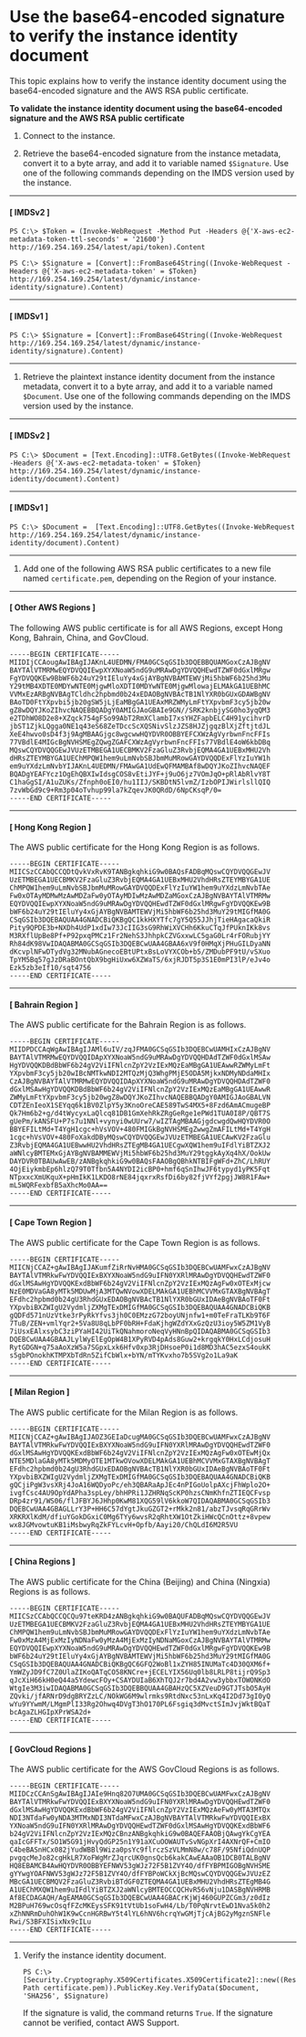# Use the base64\-encoded signature to verify the instance identity document<a name="verify-signature"></a>

This topic explains how to verify the instance identity document using the base64\-encoded signature and the AWS RSA public certificate\.

**To validate the instance identity document using the base64\-encoded signature and the AWS RSA public certificate**

1. Connect to the instance\.

1. Retrieve the base64\-encoded signature from the instance metadata, convert it to a byte array, and add it to variable named `$Signature`\. Use one of the following commands depending on the IMDS version used by the instance\.

------
#### [ IMDSv2 ]

   ```
   PS C:\> $Token = (Invoke-WebRequest -Method Put -Headers @{'X-aws-ec2-metadata-token-ttl-seconds' = '21600'} http://169.254.169.254/latest/api/token).Content
   ```

   ```
   PS C:\> $Signature = [Convert]::FromBase64String((Invoke-WebRequest -Headers @{'X-aws-ec2-metadata-token' = $Token} http://169.254.169.254/latest/dynamic/instance-identity/signature).Content)
   ```

------
#### [ IMDSv1 ]

   ```
   PS C:\> $Signature = [Convert]::FromBase64String((Invoke-WebRequest http://169.254.169.254/latest/dynamic/instance-identity/signature).Content)
   ```

------

1. Retrieve the plaintext instance identity document from the instance metadata, convert it to a byte array, and add it to a variable named `$Document`\. Use one of the following commands depending on the IMDS version used by the instance\.

------
#### [ IMDSv2 ]

   ```
   PS C:\> $Document = [Text.Encoding]::UTF8.GetBytes((Invoke-WebRequest -Headers @{'X-aws-ec2-metadata-token' = $Token} http://169.254.169.254/latest/dynamic/instance-identity/document).Content)
   ```

------
#### [ IMDSv1 ]

   ```
   PS C:\> $Document =  [Text.Encoding]::UTF8.GetBytes((Invoke-WebRequest http://169.254.169.254/latest/dynamic/instance-identity/document).Content)
   ```

------

1. Add one of the following AWS RSA public certificates to a new file named `certificate.pem`, depending on the Region of your instance\.

------
#### [ Other AWS Regions ]

   The following AWS public certificate is for all AWS Regions, except Hong Kong, Bahrain, China, and GovCloud\.

   ```
   -----BEGIN CERTIFICATE-----
   MIIDIjCCAougAwIBAgIJAKnL4UEDMN/FMA0GCSqGSIb3DQEBBQUAMGoxCzAJBgNV
   BAYTAlVTMRMwEQYDVQQIEwpXYXNoaW5ndG9uMRAwDgYDVQQHEwdTZWF0dGxlMRgw
   FgYDVQQKEw9BbWF6b24uY29tIEluYy4xGjAYBgNVBAMTEWVjMi5hbWF6b25hd3Mu
   Y29tMB4XDTE0MDYwNTE0MjgwMloXDTI0MDYwNTE0MjgwMlowajELMAkGA1UEBhMC
   VVMxEzARBgNVBAgTCldhc2hpbmd0b24xEDAOBgNVBAcTB1NlYXR0bGUxGDAWBgNV
   BAoTD0FtYXpvbi5jb20gSW5jLjEaMBgGA1UEAxMRZWMyLmFtYXpvbmF3cy5jb20w
   gZ8wDQYJKoZIhvcNAQEBBQADgY0AMIGJAoGBAIe9GN//SRK2knbjySG0ho3yqQM3
   e2TDhWO8D2e8+XZqck754gFSo99AbT2RmXClambI7xsYHZFapbELC4H91ycihvrD
   jbST1ZjkLQgga0NE1q43eS68ZeTDccScXQSNivSlzJZS8HJZjgqzBlXjZftjtdJL
   XeE4hwvo0sD4f3j9AgMBAAGjgc8wgcwwHQYDVR0OBBYEFCXWzAgVyrbwnFncFFIs
   77VBdlE4MIGcBgNVHSMEgZQwgZGAFCXWzAgVyrbwnFncFFIs77VBdlE4oW6kbDBq
   MQswCQYDVQQGEwJVUzETMBEGA1UECBMKV2FzaGluZ3RvbjEQMA4GA1UEBxMHU2Vh
   dHRsZTEYMBYGA1UEChMPQW1hem9uLmNvbSBJbmMuMRowGAYDVQQDExFlYzIuYW1h
   em9uYXdzLmNvbYIJAKnL4UEDMN/FMAwGA1UdEwQFMAMBAf8wDQYJKoZIhvcNAQEF
   BQADgYEAFYcz1OgEhQBXIwIdsgCOS8vEtiJYF+j9uO6jz7VOmJqO+pRlAbRlvY8T
   C1haGgSI/A1uZUKs/Zfnph0oEI0/hu1IIJ/SKBDtN5lvmZ/IzbOPIJWirlsllQIQ
   7zvWbGd9c9+Rm3p04oTvhup99la7kZqevJK0QRdD/6NpCKsqP/0=
   -----END CERTIFICATE-----
   ```

------
#### [ Hong Kong Region ]

   The AWS public certificate for the Hong Kong Region is as follows\.

   ```
   -----BEGIN CERTIFICATE-----
   MIICSzCCAbQCCQDtQvkVxRvK9TANBgkqhkiG9w0BAQsFADBqMQswCQYDVQQGEwJV
   UzETMBEGA1UECBMKV2FzaGluZ3RvbjEQMA4GA1UEBxMHU2VhdHRsZTEYMBYGA1UE
   ChMPQW1hem9uLmNvbSBJbmMuMRowGAYDVQQDExFlYzIuYW1hem9uYXdzLmNvbTAe
   Fw0xOTAyMDMwMzAwMDZaFw0yOTAyMDIwMzAwMDZaMGoxCzAJBgNVBAYTAlVTMRMw
   EQYDVQQIEwpXYXNoaW5ndG9uMRAwDgYDVQQHEwdTZWF0dGxlMRgwFgYDVQQKEw9B
   bWF6b24uY29tIEluYy4xGjAYBgNVBAMTEWVjMi5hbWF6b25hd3MuY29tMIGfMA0G
   CSqGSIb3DQEBAQUAA4GNADCBiQKBgQC1kkHXYTfc7gY5Q55JJhjTieHAgacaQkiR
   Pity9QPDE3b+NXDh4UdP1xdIw73JcIIG3sG9RhWiXVCHh6KkuCTqJfPUknIKk8vs
   M3RXflUpBe8Pf+P92pxqPMCz1Fr2NehS3JhhpkCZVGxxwLC5gaG0Lr4rFORubjYY
   Rh84dK98VwIDAQABMA0GCSqGSIb3DQEBCwUAA4GBAA6xV9f0HMqXjPHuGILDyaNN
   dKcvplNFwDTydVg32MNubAGnecoEBtUPtxBsLoVYXCOb+b5/ZMDubPF9tU/vSXuo
   TpYM5Bq57gJzDRaBOntQbX9bgHiUxw6XZWaTS/6xjRJDT5p3S1E0mPI3lP/eJv4o
   Ezk5zb3eIf10/sqt4756
   -----END CERTIFICATE-----
   ```

------
#### [ Bahrain Region ]

   The AWS public certificate for the Bahrain Region is as follows\.

   ```
   -----BEGIN CERTIFICATE-----
   MIIDPDCCAqWgAwIBAgIJAMl6uIV/zqJFMA0GCSqGSIb3DQEBCwUAMHIxCzAJBgNV
   BAYTAlVTMRMwEQYDVQQIDApXYXNoaW5ndG9uMRAwDgYDVQQHDAdTZWF0dGxlMSAw
   HgYDVQQKDBdBbWF6b24gV2ViIFNlcnZpY2VzIExMQzEaMBgGA1UEAwwRZWMyLmFt
   YXpvbmF3cy5jb20wIBcNMTkwNDI2MTQzMjQ3WhgPMjE5ODA5MjkxNDMyNDdaMHIx
   CzAJBgNVBAYTAlVTMRMwEQYDVQQIDApXYXNoaW5ndG9uMRAwDgYDVQQHDAdTZWF0
   dGxlMSAwHgYDVQQKDBdBbWF6b24gV2ViIFNlcnZpY2VzIExMQzEaMBgGA1UEAwwR
   ZWMyLmFtYXpvbmF3cy5jb20wgZ8wDQYJKoZIhvcNAQEBBQADgY0AMIGJAoGBALVN
   CDTZEnIeoX1SEYqq6k1BV0ZlpY5y3KnoOreCAE589TwS4MX5+8Fzd6AmACmugeBP
   Qk7Hm6b2+g/d4tWycyxLaQlcq81DB1GmXehRkZRgGeRge1ePWd1TUA0I8P/QBT7S
   gUePm/kANSFU+P7s7u1NNl+vynyi0wUUrw7/wIZTAgMBAAGjgdcwgdQwHQYDVR0O
   BBYEFILtMd+T4YgH1cgc+hVsVOV+480FMIGkBgNVHSMEgZwwgZmAFILtMd+T4YgH
   1cgc+hVsVOV+480FoXakdDByMQswCQYDVQQGEwJVUzETMBEGA1UECAwKV2FzaGlu
   Z3RvbjEQMA4GA1UEBwwHU2VhdHRsZTEgMB4GA1UECgwXQW1hem9uIFdlYiBTZXJ2
   aWNlcyBMTEMxGjAYBgNVBAMMEWVjMi5hbWF6b25hd3MuY29tggkAyXq4hX/OokUw
   DAYDVR0TBAUwAwEB/zANBgkqhkiG9w0BAQsFAAOBgQBhkNTBIFgWFd+ZhC/LhRUY
   4OjEiykmbEp6hlzQ79T0Tfbn5A4NYDI2icBP0+hmf6qSnIhwJF6typyd1yPK5Fqt
   NTpxxcXmUKquX+pHmIkK1LKDO8rNE84jqxrxRsfDi6by82fjVYf2pgjJW8R1FAw+
   mL5WQRFexbfB5aXhcMo0AA==
   -----END CERTIFICATE-----
   ```

------
#### [ Cape Town Region ]

   The AWS public certificate for the Cape Town Region is as follows\.

   ```
   -----BEGIN CERTIFICATE-----
   MIICNjCCAZ+gAwIBAgIJAKumfZiRrNvHMA0GCSqGSIb3DQEBCwUAMFwxCzAJBgNV
   BAYTAlVTMRkwFwYDVQQIExBXYXNoaW5ndG9uIFN0YXRlMRAwDgYDVQQHEwdTZWF0
   dGxlMSAwHgYDVQQKExdBbWF6b24gV2ViIFNlcnZpY2VzIExMQzAgFw0xOTExMjcw
   NzE0MDVaGA8yMTk5MDUwMjA3MTQwNVowXDELMAkGA1UEBhMCVVMxGTAXBgNVBAgT
   EFdhc2hpbmd0b24gU3RhdGUxEDAOBgNVBAcTB1NlYXR0bGUxIDAeBgNVBAoTF0Ft
   YXpvbiBXZWIgU2VydmljZXMgTExDMIGfMA0GCSqGSIb3DQEBAQUAA4GNADCBiQKB
   gQDFd571nUzVtke3rPyRkYfvs3jh0C0EMzzG72boyUNjnfw1+m0TeFraTLKb9T6F
   7TuB/ZEN+vmlYqr2+5Va8U8qLbPF0bRH+FdaKjhgWZdYXxGzQzU3ioy5W5ZM1VyB
   7iUsxEAlxsybC3ziPYaHI42UiTkQNahmoroNeqVyHNnBpQIDAQABMA0GCSqGSIb3
   DQEBCwUAA4GBAAJLylWyElEgOpW4B1XPyRVD4pAds8Guw2+krgqkY0HxLCdjosuH
   RytGDGN+q75aAoXzW5a7SGpxLxk6Hfv0xp3RjDHsoeP0i1d8MD3hAC5ezxS4oukK
   s5gbPOnokhKTMPXbTdRn5ZifCbWlx+bYN/mTYKvxho7b5SVg2o1La9aK
   -----END CERTIFICATE-----
   ```

------
#### [ Milan Region ]

   The AWS public certificate for the Milan Region is as follows\.

   ```
   -----BEGIN CERTIFICATE-----
   MIICNjCCAZ+gAwIBAgIJAOZ3GEIaDcugMA0GCSqGSIb3DQEBCwUAMFwxCzAJBgNV
   BAYTAlVTMRkwFwYDVQQIExBXYXNoaW5ndG9uIFN0YXRlMRAwDgYDVQQHEwdTZWF0
   dGxlMSAwHgYDVQQKExdBbWF6b24gV2ViIFNlcnZpY2VzIExMQzAgFw0xOTEwMjQx
   NTE5MDlaGA8yMTk5MDMyOTE1MTkwOVowXDELMAkGA1UEBhMCVVMxGTAXBgNVBAgT
   EFdhc2hpbmd0b24gU3RhdGUxEDAOBgNVBAcTB1NlYXR0bGUxIDAeBgNVBAoTF0Ft
   YXpvbiBXZWIgU2VydmljZXMgTExDMIGfMA0GCSqGSIb3DQEBAQUAA4GNADCBiQKB
   gQCjiPgW3vsXRj4JoA16WQDyoPc/eh3QBARaApJEc4nPIGoUolpAXcjFhWplo2O+
   ivgfCsc4AU9OpYdAPha3spLey/bhHPRi1JZHRNqScKP0hzsCNmKhfnZTIEQCFvsp
   DRp4zr91/WS06/flJFBYJ6JHhp0KwM81XQG59lV6kkoW7QIDAQABMA0GCSqGSIb3
   DQEBCwUAA4GBAGLLrY3P+HH6C57dYgtJkuGZGT2+rMkk2n81/abzTJvsqRqGRrWv
   XRKRXlKdM/dfiuYGokDGxiC0Mg6TYy6wvsR2qRhtXW1OtZkiHWcQCnOttz+8vpew
   wx8JGMvowtuKB1iMsbwyRqZkFYLcvH+Opfb/Aayi20/ChQLdI6M2R5VU
   -----END CERTIFICATE-----
   ```

------
#### [ China Regions ]

   The AWS public certificate for the China \(Beijing\) and China \(Ningxia\) Regions is as follows\.

   ```
   -----BEGIN CERTIFICATE-----
   MIICSzCCAbQCCQCQu97teKRD4zANBgkqhkiG9w0BAQUFADBqMQswCQYDVQQGEwJV
   UzETMBEGA1UECBMKV2FzaGluZ3RvbjEQMA4GA1UEBxMHU2VhdHRsZTEYMBYGA1UE
   ChMPQW1hem9uLmNvbSBJbmMuMRowGAYDVQQDExFlYzIuYW1hem9uYXdzLmNvbTAe
   Fw0xMzA4MjExMzIyNDNaFw0yMzA4MjExMzIyNDNaMGoxCzAJBgNVBAYTAlVTMRMw
   EQYDVQQIEwpXYXNoaW5ndG9uMRAwDgYDVQQHEwdTZWF0dGxlMRgwFgYDVQQKEw9B
   bWF6b24uY29tIEluYy4xGjAYBgNVBAMTEWVjMi5hbWF6b25hd3MuY29tMIGfMA0G
   CSqGSIb3DQEBAQUAA4GNADCBiQKBgQC6GFQ2WoBl1xZYH85INUMaTc4D30QXM6f+
   YmWZyJD9fC7Z0UlaZIKoQATqCO58KNCre+jECELYIX56Uq0lb8LRLP8tijrQ9Sp3
   qJcXiH66kH0eQ44a5YdewcFOy+CSAYDUIaB6XhTQJ2r7bd4A2vw3ybbxTOWONKdO
   WtgIe3M3iwIDAQABMA0GCSqGSIb3DQEBBQUAA4GBAHzQC5XZVeuD9GTJTsbO5AyH
   ZQvki/jfARNrD9dgBRYZzLC/NOkWG6M9wlrmks9RtdNxc53nLxKq4I2Dd73gI0yQ
   wYu9YYwmM/LMgmPlI33Rg2Ohwq4DVgT3hO170PL6Fsgiq3dMvctSImJvjWktBQaT
   bcAgaZLHGIpXPrWSA2d+
   -----END CERTIFICATE-----
   ```

------
#### [ GovCloud Regions ]

   The AWS public certificate for the AWS GovCloud Regions is as follows\.

   ```
   -----BEGIN CERTIFICATE-----
   MIIDCzCCAnSgAwIBAgIJAIe9Hnq82O7UMA0GCSqGSIb3DQEBCwUAMFwxCzAJBgNV
   BAYTAlVTMRkwFwYDVQQIExBXYXNoaW5ndG9uIFN0YXRlMRAwDgYDVQQHEwdTZWF0
   dGxlMSAwHgYDVQQKExdBbWF6b24gV2ViIFNlcnZpY2VzIExMQzAeFw0yMTA3MTQx
   NDI3NTdaFw0yNDA3MTMxNDI3NTdaMFwxCzAJBgNVBAYTAlVTMRkwFwYDVQQIExBX
   YXNoaW5ndG9uIFN0YXRlMRAwDgYDVQQHEwdTZWF0dGxlMSAwHgYDVQQKExdBbWF6
   b24gV2ViIFNlcnZpY2VzIExMQzCBnzANBgkqhkiG9w0BAQEFAAOBjQAwgYkCgYEA
   qaIcGFFTx/SO1W5G91jHvyQdGP25n1Y91aXCuOOWAUTvSvNGpXrI4AXNrQF+CmIO
   C4beBASnHCx082jYudWBBl9Wiza0psYc9flrczSzVLMmN8w/c78F/95NfiQdnUQP
   pvgqcMeJo82cgHkLR7XoFWgMrZJqrcUK0gnsQcb6kakCAwEAAaOB1DCB0TALBgNV
   HQ8EBAMCB4AwHQYDVR0OBBYEFNWV53gWJz72F5B1ZVY4O/dfFYBPMIGOBgNVHSME
   gYYwgYOAFNWV53gWJz72F5B1ZVY4O/dfFYBPoWCkXjBcMQswCQYDVQQGEwJVUzEZ
   MBcGA1UECBMQV2FzaGluZ3RvbiBTdGF0ZTEQMA4GA1UEBxMHU2VhdHRsZTEgMB4G
   A1UEChMXQW1hem9uIFdlYiBTZXJ2aWNlcyBMTEOCCQCHvR56vNju1DASBgNVHRMB
   Af8ECDAGAQH/AgEAMA0GCSqGSIb3DQEBCwUAA4GBACrKjWj460GUPZCGm3/z0dIz
   M2BPuH769wcOsqfFZcMKEysSFK91tVtUb1soFwH4/Lb/T0PqNrvtEwD1Nva5k0h2
   xZhNNRmDuhOhW1K9wCcnHGRBwY5t4lYL6hNV6hcrqYwGMjTjcAjBG2yMgznSNFle
   Rwi/S3BFXISixNx9cILu
   -----END CERTIFICATE-----
   ```

------

1. Verify the instance identity document\.

   ```
   PS C:\> [Security.Cryptography.X509Certificates.X509Certificate2]::new((Resolve-Path certificate.pem)).PublicKey.Key.VerifyData($Document, 'SHA256', $Signature)
   ```

   If the signature is valid, the command returns `True`\. If the signature cannot be verified, contact AWS Support\.